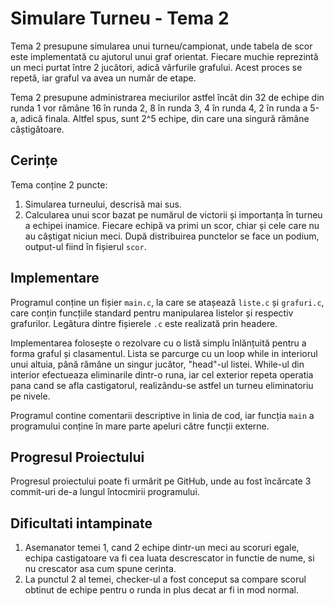 # Simulare Turneu - Tema 2

Tema 2 presupune simularea unui turneu/campionat, unde tabela de scor este implementată cu ajutorul unui graf orientat. Fiecare muchie reprezintă un meci purtat între 2 jucători, adică vârfurile grafului. 
Acest proces se repetă, iar graful va avea un număr de etape. 

Tema 2 presupune administrarea meciurilor astfel încât din 32 de echipe din runda 1 vor rămâne 16 în runda 2, 8 în runda 3, 4 în runda 4, 2 în runda a 5-a, adică finala. Altfel spus, sunt 2^5 echipe, din care una singură rămâne câștigătoare.

## Cerințe

Tema conține 2 puncte:
1. Simularea turneului, descrisă mai sus.
2. Calcularea unui scor bazat pe numărul de victorii și importanța în turneu a echipei inamice. Fiecare echipă va primi un scor, chiar și cele care nu au câștigat niciun meci. 
După distribuirea punctelor se face un podium, output-ul fiind în fișierul `scor`.

## Implementare

Programul conține un fișier `main.c`, la care se atașează `liste.c` și `grafuri.c`, care conțin funcțiile standard pentru manipularea listelor și respectiv grafurilor. Legătura dintre fișierele `.c` este realizată prin headere.

Implementarea folosește o rezolvare cu o listă simplu înlănțuită pentru a forma graful și clasamentul. Lista se parcurge cu un loop while in interiorul unui altuia, până rămâne un singur jucător, "head"-ul listei. 
While-ul din interior efectueaza eliminarile dintr-o runa, iar cel exterior repeta operatia pana cand se afla castigatorul, realizându-se astfel un turneu eliminatoriu pe nivele.

Programul contine comentarii descriptive in linia de cod, iar funcția `main` a programului conține în mare parte apeluri către funcții externe.

## Progresul Proiectului

Progresul proiectului poate fi urmărit pe GitHub, unde au fost încărcate 3 commit-uri de-a lungul întocmirii programului.

## Dificultati intampinate

1. Asemanator temei 1, cand 2 echipe dintr-un meci au scoruri egale, echipa castigatoare va fi cea luata descrescator in functie de nume, si nu crescator asa cum spune cerinta.
2. La punctul 2 al temei, checker-ul a fost conceput sa compare scorul obtinut de echipe pentru o runda in plus decat ar fi in mod normal.
